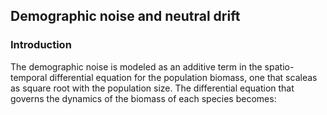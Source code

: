 ## Demographic noise and neutral drift

### Introduction

The demographic noise is modeled as an additive term in the spatio-temporal differential equation for the population biomass, one that scaleas as square root with the population size. The differential equation that governs the dynamics of the biomass of each species becomes: 

